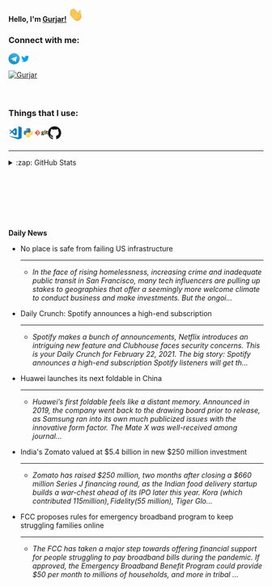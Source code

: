 #### Hello, I'm [Gurjar!](https://GurjarKing.github.io) <img src="https://raw.githubusercontent.com/ABSphreak/ABSphreak/master/gifs/Hi.gif" width="30px"></h2>


### Connect with me:

[<img align="left" alt="Gurjar | Telegram" width="22px" src="https://raw.githubusercontent.com/github/explore/80688e429a7d4ef2fca1e82350fe8e3517d3494d/topics/telegram/telegram.png" />][Telegram]
[<img align="left" alt="Gurjar | Twitter" width="22px" src="https://raw.githubusercontent.com/github/explore/80688e429a7d4ef2fca1e82350fe8e3517d3494d/topics/twitter/twitter.png" />][Twitter]
<br >
<br >
<a href="https://github.com/GurjarKing"><img src="https://komarev.com/ghpvc/?username=GurjarKing" alt="Gurjar" /></a> <br />
<br />
<br />
<!-- <br >

![](https://visitor-badge.glitch.me/badge?page_id=GurjarKing)

<br /> -->

### Things that I use:

[<img align="left" alt="Visual Studio Code" width="26px" src="https://raw.githubusercontent.com/github/explore/80688e429a7d4ef2fca1e82350fe8e3517d3494d/topics/visual-studio-code/visual-studio-code.png" />][VSCode]
[<img align="left" alt="Python" width="26px" src="https://raw.githubusercontent.com/github/explore/80688e429a7d4ef2fca1e82350fe8e3517d3494d/topics/python/python.png" />][Python]
[<img align="left" alt="Git" width="26px" src="https://raw.githubusercontent.com/github/explore/80688e429a7d4ef2fca1e82350fe8e3517d3494d/topics/git/git.png" />][Git]
[<img align="left" alt="GitHub" width="26px" src="https://raw.githubusercontent.com/github/explore/78df643247d429f6cc873026c0622819ad797942/topics/github/github.png" />][Github]

<br />
<br />

---
<details>
  <summary>:zap: GitHub Stats</summary>

<img align="left" alt="Gurjar's Github Stats" src="https://github-readme-stats.vercel.app/api?username=GurjarKing&show_icons=true&hide_border=true&count_private=true&include_all_commit=true&theme=algolia" />

</details>

<!-- ### 🔔 My latest tweet
<a href="https://twitter.com/Gurjar_King43" target="_blank">
	<img src="https://github.com/GurjarKing/GurjarKing/raw/master/tweet.png" width="70%" align="center" alt="Click to view on Twitter" title="My latest tweet, as an image"/>
</a> -->
<br>

<pre>

</pre>

<!-- **Quote of the hour:**

{qoth}

~ {qoth_author}
<pre>

</pre> -->
<br>
<pre>


</pre>
<strong>Daily News</strong>
  
  - No place is safe from failing US infrastructure
     <hr/>
     
      - *In the face of rising homelessness, increasing crime and inadequate public transit in San Francisco, many tech influencers are pulling up stakes to geographies that offer a seemingly more welcome climate to conduct business and make investments. But the ongoi…*
     
  - Daily Crunch: Spotify announces a high-end subscription
      <hr/>
      
      - *Spotify makes a bunch of announcements, Netflix introduces an intriguing new feature and Clubhouse faces security concerns. This is your Daily Crunch for February 22, 2021. The big story: Spotify announces a high-end subscription Spotify listeners will get th…*
      
  - Huawei launches its next foldable in China
      <hr/>
      
      - *Huawei’s first foldable feels like a distant memory. Announced in 2019, the company went back to the drawing board prior to release, as Samsung ran into its own much publicized issues with the innovative form factor. The Mate X was well-received among journal…*
      
  - India's Zomato valued at $5.4 billion in new $250 million investment
      <hr/>
      
      - *Zomato has raised $250 million, two months after closing a $660 million Series J financing round, as the Indian food delivery startup builds a war-chest ahead of its IPO later this year. Kora (which contributed $115 million), Fidelity ($55 million), Tiger Glo…*
       
  - FCC proposes rules for emergency broadband program to keep struggling families online
      <hr/>
       
       - *The FCC has taken a major step towards offering financial support for people struggling to pay broadband bills during the pandemic. If approved, the Emergency Broadband Benefit Program could provide $50 per month to millions of households, and more in tribal …*
      

<br />

[VSCode]: https://code.visualstudio.com/
[Python]: https://www.python.org/
[Git]: https://git-scm.com/
[Github]: https://github.com/
[Telegram]: https://t.me/Gurjar_King/
[Twitter]: https://twitter.com/Gurjar_King43/
